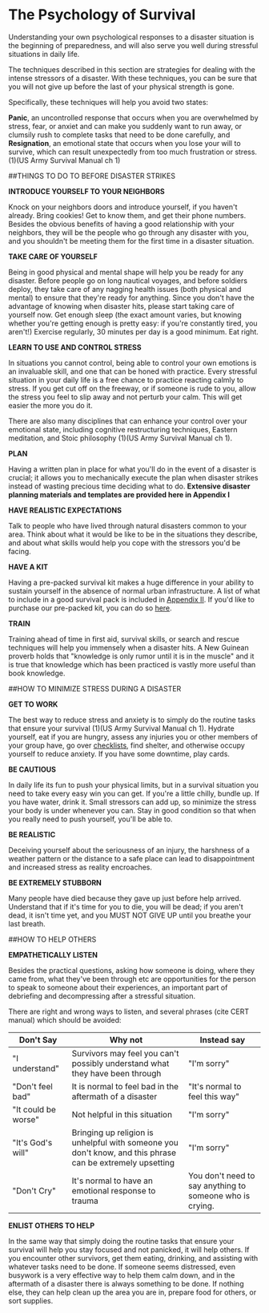 # The Psychology of Survival

Understanding your own psychological responses to a disaster situation is the beginning of preparedness, and will also serve you well during stressful situations in daily life.

The techniques described in this section are strategies for dealing with the intense stressors of a disaster. With these techniques, you can be sure that you will not give up before the last of your physical strength is gone.

Specifically, these techniques will help you avoid two states:

**Panic**,  an uncontrolled response that occurs when you are overwhelmed by stress, fear, or anxiet and can make you suddenly want to run away, or clumsily rush to complete tasks that need to be done carefully, and **Resignation**, an emotional state that occurs when you lose your will to survive, which can result unexpectedly from too much frustration or stress.(1)(US Army Survival Manual ch 1)


##THINGS TO DO TO BEFORE DISASTER STRIKES

**INTRODUCE YOURSELF TO YOUR NEIGHBORS**

Knock on your neighbors doors and introduce yourself, if you haven't already. Bring cookies! Get to know them, and get their phone numbers. Besides the obvious benefits of having a good relationship with your neighbors, they will be the people who go through any disaster with you, and you shouldn't be meeting them for the first time in a disaster situation.

**TAKE CARE OF YOURSELF**

Being in good physical and mental shape will help you be ready for any disaster. Before people go on long nautical voyages, and before soldiers deploy, they take care of any nagging health issues (both physical and mental) to ensure that they're ready for anything. Since you don't have the advantage of knowing when disaster hits, please start taking care of yourself now. Get enough sleep (the exact amount varies, but knowing whether you're getting enough is pretty easy: if you're constantly tired, you aren't!) Exercise regularly, 30 minutes per day is a good minimum. Eat right.

**LEARN TO USE AND CONTROL STRESS**

In situations you cannot control, being able to control your own emotions is an invaluable skill, and one that can be honed with practice. Every stressful situation in your daily life is a free chance to practice reacting calmly to stress. If you get cut off on the freeway, or if someone is rude to you, allow the stress you feel to slip away and not perturb your calm. This will get easier the more you do it.

There are also many disciplines that can enhance your control over your emotional state, including cognitive restructuring techniques, Eastern meditation, and Stoic philosophy (1)(US Army Survival Manual ch 1).

**PLAN**

Having a written plan in place for what you'll do in the event of a disaster is crucial; it allows you to mechanically execute the plan when disaster strikes instead of wasting precious time deciding what to do. **Extensive disaster planning materials and templates are provided here in Appendix I**

**HAVE REALISTIC EXPECTATIONS**

Talk to people who have lived through natural disasters common to your area. Think about what it would be like to be in the situations they describe, and about what skills would help you cope with the stressors you'd be facing.

**HAVE A KIT**

Having a pre-packed survival kit makes a huge difference in your ability to sustain yourself in the absence of normal urban infrastructure. A list of what to include in a good survival pack is included in [Appendix II](). If you'd like to purchase our pre-packed kit, you can do so [here]().

**TRAIN**

Training ahead of time in first aid, survival skills, or search and rescue techniques will help you immensely when a disaster hits. A New Guinean proverb holds that "knowledge is only rumor until it is in the muscle" and it is true that knowledge which has been practiced is vastly more useful than book knowledge.

##HOW TO MINIMIZE STRESS DURING A DISASTER

**GET TO WORK**

The best way to reduce stress and anxiety is to simply do the routine tasks that ensure your survival (1)(US Army Survival Manual ch 1). Hydrate yourself, eat if you are hungry, assess any injuries you or other members of your group have, go over [checklists](), find shelter, and otherwise occupy yourself to reduce anxiety. If you have some downtime, play cards.

**BE CAUTIOUS**

In daily life its fun to push your physical limits, but in a survival situation you need to take every easy win you can get. If you're a little chilly, bundle up. If you have water, drink it. Small stressors can add up, so minimize the stress your body is under whenever you can. Stay in good condition so that when you really need to push yourself, you'll be able to.

**BE REALISTIC**

Deceiving yourself about the seriousness of an injury, the harshness of a weather pattern or the distance to a safe place can lead to disappointment and increased stress as reality encroaches.

**BE EXTREMELY STUBBORN**

Many people have died because they gave up just before help arrived. Understand that if it's time for you to die, you will be dead; if you aren't dead, it isn't time yet, and you MUST NOT GIVE UP until you breathe your last breath.


##HOW TO HELP OTHERS

**EMPATHETICALLY LISTEN**

Besides the practical questions, asking how someone is doing, where they came from, what they've been through etc are opportunities for the person to speak to someone about their experiences, an important part of debriefing and decompressing after a stressful situation.

There are right and wrong ways to listen, and several phrases (cite CERT manual) which should be avoided:

| Don't Say | Why not | Instead say |
| -- | -- | -- |
| "I understand" | Survivors may feel you can't possibly understand what they have been through | "I'm sorry" |
| "Don't feel bad" | It is normal to feel bad in the aftermath of a disaster | "It's normal to feel this way" |
| "It could be worse" | Not helpful in this situation | "I'm sorry" |
| "It's God's will" | Bringing up religion is unhelpful with someone you don't know, and this phrase can be extremely upsetting | "I'm sorry" |
| "Don't Cry" | It's normal to have an emotional response to trauma | You don't need to say anything to someone who is crying. |




**ENLIST OTHERS TO HELP**

In the same way that simply doing the routine tasks that ensure your survival will help you stay focused and not panicked, it will help others. If you encounter other survivors, get them eating, drinking, and assisting with whatever tasks need to be done. If someone seems distressed, even busywork is a very effective way to help them calm down, and in the aftermath of a disaster there is always something to be done. If nothing else, they can help clean up the area you are in, prepare food for others, or sort supplies.





